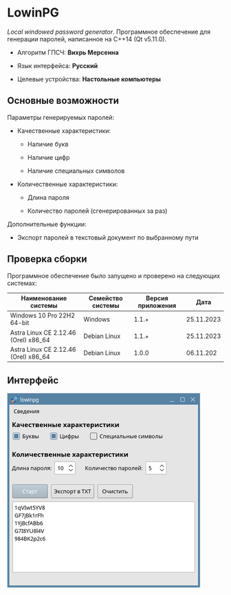 # LowinPG

*Local windowed password generator*. Программное обеспечение для генерации паролей, написанное на C++14 (Qt v5.11.0).    

* Алгоритм ГПСЧ: **Вихрь Мерсенна**

* Язык интерфейса: **Русский**

* Целевые устройства: **Настольные компьютеры**

## Основные возможности

Параметры генерируемых паролей:

* Качественные характеристики:
  
  * Наличие букв
  
  * Наличие цифр
  
  * Наличие специальных символов

* Количественные характеристики:
  
  * Длина пароля
  
  * Количество паролей (сгенерированных за раз)

Дополнительные функции:

* Экспорт паролей в текстовый документ по выбранному пути

## Проверка сборки

Программное обеспечение было запущено и проверено на следующих системах:

| Наименование системы                 | Семейство системы | Версия приложения | Дата       |
| ------------------------------------ | ----------------- | ----------------- | ---------- |
| Windows 10 Pro 22H2 64-bit           | Windows           | 1.1.+             | 25.11.2023 |
| Astra Linux CE 2.12.46 (Orel) x86_64 | Debian Linux      | 1.1.+             | 25.11.2023 |
| Astra Linux CE 2.12.46 (Orel) x86_64 | Debian Linux      | 1.0.0             | 06.11.202  |

## Интерфейс

![LowinPG в системе Astra Linux](img/lowinpg_astra_linux.png)
